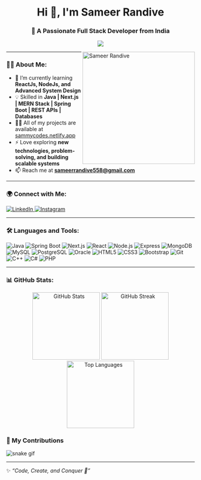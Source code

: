 <h1 align="center">Hi 👋, I'm Sameer Randive</h1>
<h3 align="center">🚀 A Passionate Full Stack Developer from India</h3>

<p align="center">
  <img src="https://readme-typing-svg.herokuapp.com?size=22&duration=4000&color=0D63E1&center=true&vCenter=true&width=600&lines=Full+Stack+Java+Developer;MERN+Stack+Developer;Next.js+%7C+Spring+Boot+%7C+System+Design;Always+Learning+%26+Building+Cool+Stuff!"/>
</p>

<img align="right" src="https://github.com/sammy171207/sammy171207/assets/96017028/33992301-b5b8-4b53-a91e-6d13fdd080b4" alt="Sameer Randive" width="300" height="300"/>

---

### 👨‍💻 About Me:
- 🌱 I’m currently learning **ReactJs, NodeJs, and Advanced System Design**  
- 💡 Skilled in **Java | Next.js | MERN Stack | Spring Boot | REST APIs | Databases**  
- 👨‍💻 All of my projects are available at [sammycodes.netlify.app](https://sammycodes.netlify.app)  
- ⚡ Love exploring **new technologies, problem-solving, and building scalable systems**  
- 📫 Reach me at **sameerrandive558@gmail.com**  

---

### 🌍 Connect with Me:
<p align="left">
  <a href="https://www.linkedin.com/in/sameer-randive-a82073225" target="_blank">
    <img src="https://img.shields.io/badge/LinkedIn-0A66C2?style=for-the-badge&logo=linkedin&logoColor=white" alt="LinkedIn"/>
  </a>
  <a href="https://www.instagram.com/sammy_rv_" target="_blank">
    <img src="https://img.shields.io/badge/Instagram-E4405F?style=for-the-badge&logo=instagram&logoColor=white" alt="Instagram"/>
  </a>
</p>

---

### 🛠️ Languages and Tools:
<p align="left">
  <img src="https://img.shields.io/badge/Java-ED8B00?style=for-the-badge&logo=openjdk&logoColor=white" alt="Java"/>
  <img src="https://img.shields.io/badge/SpringBoot-6DB33F?style=for-the-badge&logo=springboot&logoColor=white" alt="Spring Boot"/>
  <img src="https://img.shields.io/badge/Next.js-000000?style=for-the-badge&logo=next.js&logoColor=white" alt="Next.js"/>
  <img src="https://img.shields.io/badge/React-20232A?style=for-the-badge&logo=react&logoColor=61DAFB" alt="React"/>
  <img src="https://img.shields.io/badge/Node.js-43853D?style=for-the-badge&logo=node.js&logoColor=white" alt="Node.js"/>
  <img src="https://img.shields.io/badge/Express.js-404D59?style=for-the-badge" alt="Express"/>
  <img src="https://img.shields.io/badge/MongoDB-47A248?style=for-the-badge&logo=mongodb&logoColor=white" alt="MongoDB"/>
  <img src="https://img.shields.io/badge/MySQL-4479A1?style=for-the-badge&logo=mysql&logoColor=white" alt="MySQL"/>
  <img src="https://img.shields.io/badge/PostgreSQL-336791?style=for-the-badge&logo=postgresql&logoColor=white" alt="PostgreSQL"/>
  <img src="https://img.shields.io/badge/Oracle-F80000?style=for-the-badge&logo=oracle&logoColor=white" alt="Oracle"/>
  <img src="https://img.shields.io/badge/HTML5-E34F26?style=for-the-badge&logo=html5&logoColor=white" alt="HTML5"/>
  <img src="https://img.shields.io/badge/CSS3-1572B6?style=for-the-badge&logo=css3&logoColor=white" alt="CSS3"/>
  <img src="https://img.shields.io/badge/Bootstrap-563D7C?style=for-the-badge&logo=bootstrap&logoColor=white" alt="Bootstrap"/>
  <img src="https://img.shields.io/badge/Git-F05032?style=for-the-badge&logo=git&logoColor=white" alt="Git"/>
  <img src="https://img.shields.io/badge/C%2B%2B-00599C?style=for-the-badge&logo=c%2B%2B&logoColor=white" alt="C++"/>
  <img src="https://img.shields.io/badge/C%23-239120?style=for-the-badge&logo=c-sharp&logoColor=white" alt="C#"/>
  <img src="https://img.shields.io/badge/PHP-777BB4?style=for-the-badge&logo=php&logoColor=white" alt="PHP"/>
</p>

---

### 📊 GitHub Stats:
<p align="center">
  <img src="https://github-readme-stats.vercel.app/api?username=sammy171207&show_icons=true&theme=radical" alt="GitHub Stats" height="180"/>
  <img src="https://github-readme-streak-stats.herokuapp.com/?user=sammy171207&theme=radical" alt="GitHub Streak" height="180"/>
  <img src="https://github-readme-stats.vercel.app/api/top-langs/?username=sammy171207&layout=compact&theme=radical" alt="Top Languages" height="180"/>
</p>

### 🐍 My Contributions
![snake gif](https://github.com/sammy171207/sammy171207/blob/output/github-contribution-grid-snake.svg)


---

✨ *“Code, Create, and Conquer 🚀”*
